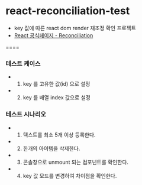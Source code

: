# react-reconciliation-test

- key 값에 따른 react dom render 재조정 확인 프로젝트
- [React 공식페이지 - Reconciliation](https://reactjs.org/docs/reconciliation.html)

====

### 테스트 케이스

- 1. key 를 고유한 값(id) 으로 설정
- 2. key 를 배열 index 값으로 설정

### 테스트 시나리오

- 1. 텍스트를 최소 5개 이상 등록한다.
- 2. 한개의 아이템을 삭제한다.
- 3. 콘솔창으로 unmount 되는 컴포넌트를 확인한다.
- 4. key 값 모드를 변경하여 차이점을 확인한다.
